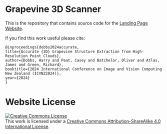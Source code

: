 # Grapevine 3D Scanner

This is the repository that contains source code for the [Landing Page Website](https://nerfies.github.io).

If you find this work useful please cite:
```
@inproceedings{dobbs2024accurate,
title={Accurate {3D} Grapevine Structure Extraction from High-Resolution Point Clouds},
author={Dobbs, Harry and Peat, Casey and Batchelor, Oliver and Atlas, James and Green, Richard},
booktitle={2024 International Conference on Image and Vision Computing New Zealand (ICVNZ2024)},
year={2024}
}
```

# Website License
<a rel="license" href="http://creativecommons.org/licenses/by-sa/4.0/"><img alt="Creative Commons License" style="border-width:0" src="https://i.creativecommons.org/l/by-sa/4.0/88x31.png" /></a><br />This work is licensed under a <a rel="license" href="http://creativecommons.org/licenses/by-sa/4.0/">Creative Commons Attribution-ShareAlike 4.0 International License</a>.
